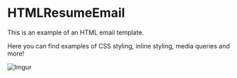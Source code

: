 # HTMLResumeEmail


This is an example of an HTML email template. 

 Here you can find examples of CSS styling, inline styling, media queries and more!
 
 ![Imgur](https://i.imgur.com/gVITsGX.png)